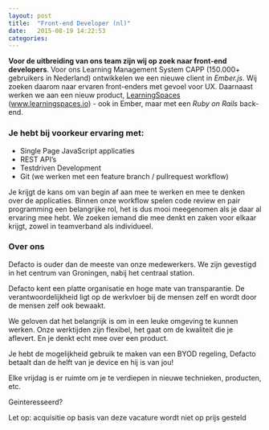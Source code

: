 ```yaml
---
layout: post
title:  "Front-end Developer (nl)"
date:   2015-08-19 14:22:53
categories:
---
```

**Voor de uitbreiding van ons team zijn wij op zoek naar front-end developers**. Voor ons Learning Management System CAPP (150.000+ gebruikers in Nederland) ontwikkelen we een nieuwe client in _Ember.js_.
Wij zoeken daarom naar ervaren front-enders met gevoel voor UX. Daarnaast werken we aan een nieuw product, [LearningSpaces](http://www.learningspaces.io) (www.learningspaces.io) - ook in Ember, maar met een _Ruby on Rails_ back-end.

### Je hebt bij voorkeur ervaring met:

*   Single Page JavaScript applicaties
*   REST API&#8217;s
*   Testdriven Development
*   Git (we werken met een feature branch / pullrequest workflow)

Je krijgt de kans om van begin af aan mee te werken en mee te denken over de applicaties. Binnen onze workflow spelen code review en pair programming een belangrijke rol, het is dus mooi meegenomen als je daar al ervaring mee hebt. We zoeken iemand die mee denkt en zaken voor elkaar krijgt, zowel in teamverband als individueel.

### Over ons

Defacto is ouder dan de meeste van onze medewerkers. We zijn gevestigd in het centrum van Groningen, nabij het centraal station.

Defacto kent een platte organisatie en hoge mate van transparantie. De verantwoordelijkheid ligt op de werkvloer bij de mensen zelf en wordt door de mensen zelf ook bewaakt.

We geloven dat het belangrijk is om in een leuke omgeving te kunnen werken. Onze werktijden zijn flexibel, het gaat om de kwaliteit die je aflevert. En je denkt echt mee over een product.

Je hebt de mogelijkheid gebruik te maken van een BYOD regeling, Defacto betaalt dan de helft van je device en hij is van jou!

Elke vrijdag is er ruimte om je te verdiepen in nieuwe technieken, producten, etc.

Geinteresseerd?

Let op: acquisitie op basis van deze vacature wordt niet op prijs gesteld

